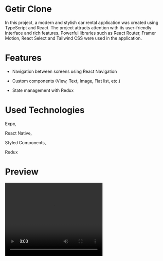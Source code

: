 # Getir Clone

In this project, a modern and stylish car rental application was created using TypeScript and React. The project attracts attention with its user-friendly interface and rich features. Powerful libraries such as React Router, Framer Motion, React Select and Tailwind CSS were used in the application.

# Features

- Navigation between screens using React Navigation

- Custom components (View, Text, Image, Flat list, etc.)

- State management with Redux

# Used Technologies

Expo,

React Native,

Styled Components,

Redux

# Preview

<video width="320" height="240" controls>
  <source src="assets/GetirClone.gif" type="image/gif">
  Your browser does not support the video tag.
</video>
